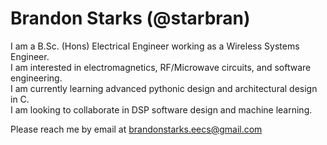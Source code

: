 
# Brandon Starks (@starbran)

I am a B.Sc. (Hons) Electrical Engineer working as a Wireless Systems Engineer.
<br>
I am interested in electromagnetics, RF/Microwave circuits, and software engineering.
<br>
I am currently learning advanced pythonic design and architectural design in C.
<br>
I am looking to collaborate in DSP software design and machine learning.

Please reach me by email at <brandonstarks.eecs@gmail.com>

<!---
starbran/starbran is a ✨ special ✨ repository because its `README.md` (this file) appears on your GitHub profile.
You can click the Preview link to take a look at your changes.
--->


